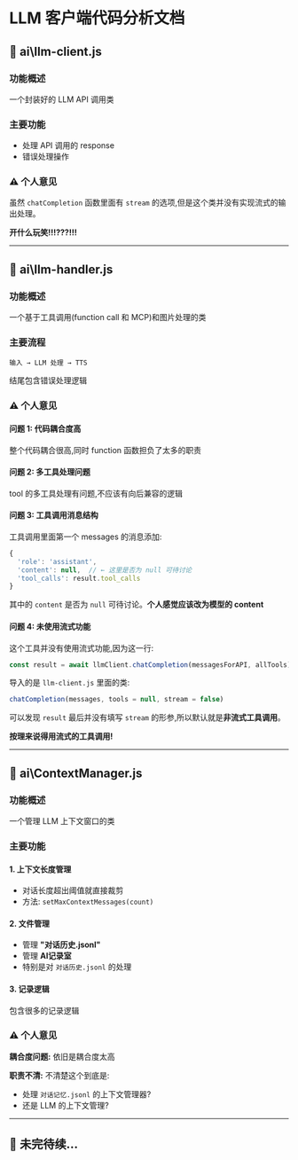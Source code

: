 # LLM 客户端代码分析文档

## 📄 ai\llm-client.js

### 功能概述
一个封装好的 LLM API 调用类

### 主要功能
- 处理 API 调用的 response
- 错误处理操作

### ⚠️ 个人意见
虽然 `chatCompletion` 函数里面有 `stream` 的选项,但是这个类并没有实现流式的输出处理。

**开什么玩笑!!!???!!!**

---

## 📄 ai\llm-handler.js

### 功能概述
一个基于工具调用(function call 和 MCP)和图片处理的类

### 主要流程
```
输入 → LLM 处理 → TTS
```

结尾包含错误处理逻辑

### ⚠️ 个人意见

#### 问题 1: 代码耦合度高
整个代码耦合很高,同时 function 函数担负了太多的职责

#### 问题 2: 多工具处理问题
tool 的多工具处理有问题,不应该有向后兼容的逻辑

#### 问题 3: 工具调用消息结构
工具调用里面第一个 messages 的消息添加:

```javascript
{
  'role': 'assistant',
  'content': null,  // ← 这里是否为 null 可待讨论
  'tool_calls': result.tool_calls
}
```

其中的 `content` 是否为 `null` 可待讨论。**个人感觉应该改为模型的 content**

#### 问题 4: 未使用流式功能
这个工具并没有使用流式功能,因为这一行:

```javascript
const result = await llmClient.chatCompletion(messagesForAPI, allTools);
```

导入的是 `llm-client.js` 里面的类:

```javascript
chatCompletion(messages, tools = null, stream = false)
```

可以发现 `result` 最后并没有填写 `stream` 的形参,所以默认就是**非流式工具调用**。

**按理来说得用流式的工具调用!**

---

## 📄 ai\ContextManager.js

### 功能概述
一个管理 LLM 上下文窗口的类

### 主要功能

#### 1. 上下文长度管理
- 对话长度超出阈值就直接裁剪
- 方法: `setMaxContextMessages(count)`

#### 2. 文件管理
- 管理 **"对话历史.jsonl"**
- 管理 **AI记录室**
- 特别是对 `对话历史.jsonl` 的处理

#### 3. 记录逻辑
包含很多的记录逻辑

### ⚠️ 个人意见

**耦合度问题:** 依旧是耦合度太高

**职责不清:** 不清楚这个到底是:
- 处理 `对话记忆.jsonl` 的上下文管理器?
- 还是 LLM 的上下文管理?

---

## 📝 未完待续...
